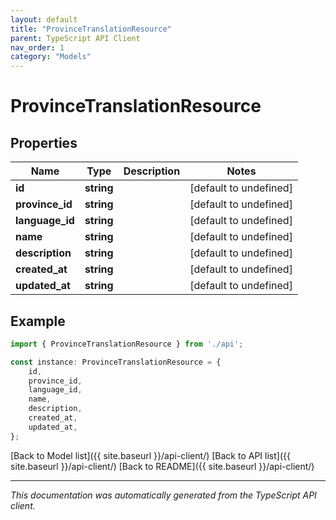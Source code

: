 ```yaml
---
layout: default
title: "ProvinceTranslationResource"
parent: TypeScript API Client
nav_order: 1
category: "Models"
---
```


# ProvinceTranslationResource


## Properties

Name | Type | Description | Notes
------------ | ------------- | ------------- | -------------
**id** | **string** |  | [default to undefined]
**province_id** | **string** |  | [default to undefined]
**language_id** | **string** |  | [default to undefined]
**name** | **string** |  | [default to undefined]
**description** | **string** |  | [default to undefined]
**created_at** | **string** |  | [default to undefined]
**updated_at** | **string** |  | [default to undefined]

## Example

```typescript
import { ProvinceTranslationResource } from './api';

const instance: ProvinceTranslationResource = {
    id,
    province_id,
    language_id,
    name,
    description,
    created_at,
    updated_at,
};
```

[Back to Model list]({{ site.baseurl }}/api-client/) [Back to API list]({{ site.baseurl }}/api-client/) [Back to README]({{ site.baseurl }}/api-client/)


---

*This documentation was automatically generated from the TypeScript API client.*
